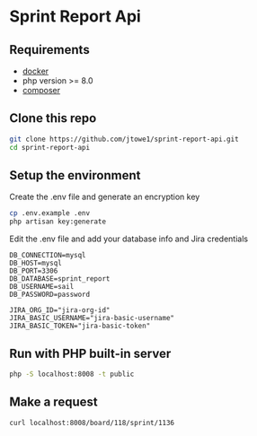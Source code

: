 # Sprint Report Api

## Requirements
* [docker](https://www.docker.com/)
* php version >= 8.0
* [composer](https://getcomposer.org/)

## Clone this repo

```bash
git clone https://github.com/jtowe1/sprint-report-api.git
cd sprint-report-api
```

## Setup the environment
Create the .env file and generate an encryption key
```bash
cp .env.example .env
php artisan key:generate
```
Edit the .env file and add your database info and Jira credentials
```
DB_CONNECTION=mysql
DB_HOST=mysql
DB_PORT=3306
DB_DATABASE=sprint_report
DB_USERNAME=sail
DB_PASSWORD=password

JIRA_ORG_ID="jira-org-id"
JIRA_BASIC_USERNAME="jira-basic-username"
JIRA_BASIC_TOKEN="jira-basic-token"
```

## Run with PHP built-in server

```bash
php -S localhost:8008 -t public
```

## Make a request
```bash
curl localhost:8008/board/118/sprint/1136
```